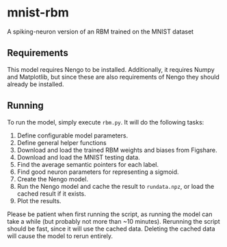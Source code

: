mnist-rbm
=========

A spiking-neuron version of an RBM trained on the MNIST dataset


Requirements
------------

This model requires Nengo to be installed. Additionally, it requires Numpy
and Matplotlib, but since these are also requirements of Nengo they should
already be installed.


Running
-------

To run the model, simply execute `rbm.py`. It will do the following tasks:

  1. Define configurable model parameters.
  2. Define general helper functions
  3. Download and load the trained RBM weights and biases from Figshare.
  4. Download and load the MNIST testing data.
  5. Find the average semantic pointers for each label.
  6. Find good neuron parameters for representing a sigmoid.
  7. Create the Nengo model.
  8. Run the Nengo model and cache the result to `rundata.npz`, or load the
     cached result if it exists.
  9. Plot the results.

Please be patient when first running the script, as running the model can
take a while (but probably not more than ~10 minutes). Rerunning the script
should be fast, since it will use the cached data. Deleting the cached data
will cause the model to rerun entirely.
